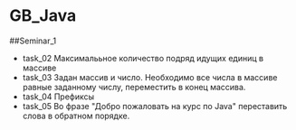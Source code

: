 # GB_Java
##Seminar_1
* task_02 Максималььное количество подряд идущих единиц в массиве
* task_03 Задан массив и число. Необходимо все числа в массиве равные заданному числу, переместить в конец массива.
* task_04 Префиксы
* task_05 Во фразе "Добро пожаловать на курс по Java" переставить
слова в обратном порядке.
